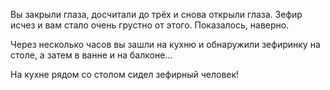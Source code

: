 Вы закрыли глаза, досчитали до трёх и снова открыли глаза.
Зефир исчез и вам стало очень грустно от этого. Показалось, наверно.

Через несколько часов вы зашли на кухню и обнаружили зефиринку на столе,
а затем в ванне и на балконе...

На кухне рядом со столом сидел зефирный человек!
